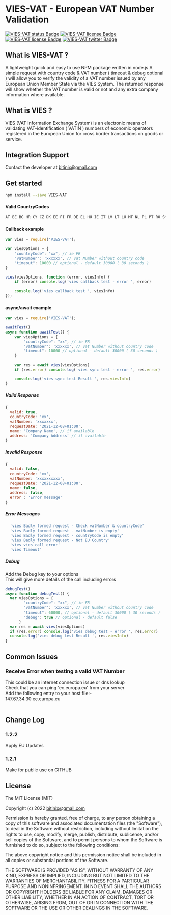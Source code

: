 

# VIES-VAT - European VAT Number Validation
<p dir='auto'>
  <a href="https://bitinix.com"><img alt="VIES-VAT status Badge" src="https://img.shields.io/badge/build-passing-brightgreen" style="max-width: 100%;"></a>
  <a href="https://bitinix.com"><img alt="VIES-VAT license Badge" src="https://img.shields.io/badge/license-MIT-green" style="max-width: 100%;"></a>
  <a href="https://bitinix.com"><img alt="VIES-VAT license Badge" src="https://img.shields.io/github/last-commit/bitinix/VIES-VAT" style="max-width: 100%;"></a>
   <a href="https://twitter.com/bitinixdev" target="_blank"><img alt="VIES-VAT twitter Badge" src="https://img.shields.io/badge/Tweet--lightgrey?logo=twitter&style=social" style="max-width: 100%;"></a>
</p>

## What is VIES-VAT ?
A lightweight quick and easy to use NPM package written in node.js  A simple request with country code & VAT number ( timeout & debug optional ) will allow you to verify the validity of a VAT number issued by any European Union Member State via the VIES System. The returned response will show whether the VAT number is valid or not and any extra company information where available.

## What is VIES ?
VIES (VAT Information Exchange System) is an electronic means of validating VAT-identification ( VATIN ) numbers of economic operators registered in the European Union for cross border transactions on goods or service.

## Integration Support
Contact the developer at bitinix@gmail.com

## Get started
```bash
npm install --save VIES-VAT
```

#### Valid CountryCodes
```bash
AT BE BG HR CY CZ DK EE FI FR DE EL HU IE IT LV LT LU MT NL PL PT RO SK SI ES SE XI
```
#### Callback example
```javascript
var vies = require('VIES-VAT');

var viesOptions = {
    "countryCode": "xx", // ie FR
    "vatNumber": 'xxxxxx', // vat Number without country code
    "timeout": 10000 // optional - default 30000 ( 30 seconds )
}

vies(viesOptions, function (error, viesInfo) {
    if (error) console.log('vies callback test - error ', error)
    
    console.log('vies callback test ', viesInfo)
});

```
#### async/await example
```javascript
var vies = require('VIES-VAT');

awaitTest()
async function awaitTest() {
    var viesOptions = {
        "countryCode": "xx", // ie FR
        "vatNumber": 'xxxxxx', // vat Number without country code
        "timeout": 10000 // optional - default 30000 ( 30 seconds )
    }

    var res = await vies(viesOptions)
    if (res.error) console.log('vies sync test - error ', res.error)

    console.log('vies sync test Result ', res.viesInfo)
}
```

##### Valid Response
```javascript
{
  valid: true,
  countryCode: 'xx',
  vatNumber: 'xxxxxxx',
  requestDate: '2021-12-08+01:00',
  name: 'Company Name', // if available
  address: 'Company Address' // if available
}
```
##### Invalid Response
```javascript
{
  valid: false,
  countryCode: 'xx',
  vatNumber: 'xxxxxxxxxx',
  requestDate: '2021-12-08+01:00',
  name: false,
  address: false,
  error : 'Error message'
}
```
##### Error Messages
```javascript
  'vies Badly formed request - Check vatNumber & countryCode'
  'vies Badly formed request - vatNumber is empty'
  'vies Badly formed request - countryCode is empty'
  'vies Badly formed request - Not EU Country'
  'vies vies call error'
  'vies Timeout'
```

##### Debug
Add the Debug key to your options<br />
This will give more details of the call including errors<br />
```javascript
debugTest()
async function debugTest() {
  var viesOptions = {
        "countryCode": "xx", // ie FR
        "vatNumber": 'xxxxxx', // vat Number without country code
        "timeout": 60000, // optional - default 30000 ( 30 seconds )
        "debug": true // optional - default false
      }
  var res = await vies(viesOptions)
  if (res.error) console.log('vies debug test - error ', res.error)
  console.log('vies debug test Result ', res.viesInfo)
}
```
## Common Issues

### Receive Error when testing a valid VAT Number
This could be an internet connection issue or dns lookup<br />
Check that you can ping 'ec.europa.eu' from your server<br />
Add the following entry to your host file:-<br />
147.67.34.30 ec.europa.eu<br />
<br />
## Change Log

### 1.2.2
Apply EU Updates<br />

### 1.2.1
Make for public use on GITHUB<br />
    
## License
The MIT License (MIT)

Copyright (c) 2022 bitinix@gmail.com<br />

Permission is hereby granted, free of charge, to any person obtaining a copy
of this software and associated documentation files (the "Software"), to deal
in the Software without restriction, including without limitation the rights
to use, copy, modify, merge, publish, distribute, sublicense, and/or sell
copies of the Software, and to permit persons to whom the Software is
furnished to do so, subject to the following conditions:

The above copyright notice and this permission notice shall be included in
all copies or substantial portions of the Software.

THE SOFTWARE IS PROVIDED "AS IS", WITHOUT WARRANTY OF ANY KIND, EXPRESS OR
IMPLIED, INCLUDING BUT NOT LIMITED TO THE WARRANTIES OF MERCHANTABILITY,
FITNESS FOR A PARTICULAR PURPOSE AND NONINFRINGEMENT. IN NO EVENT SHALL THE
AUTHORS OR COPYRIGHT HOLDERS BE LIABLE FOR ANY CLAIM, DAMAGES OR OTHER
LIABILITY, WHETHER IN AN ACTION OF CONTRACT, TORT OR OTHERWISE, ARISING FROM,
OUT OF OR IN CONNECTION WITH THE SOFTWARE OR THE USE OR OTHER DEALINGS IN
THE SOFTWARE.
